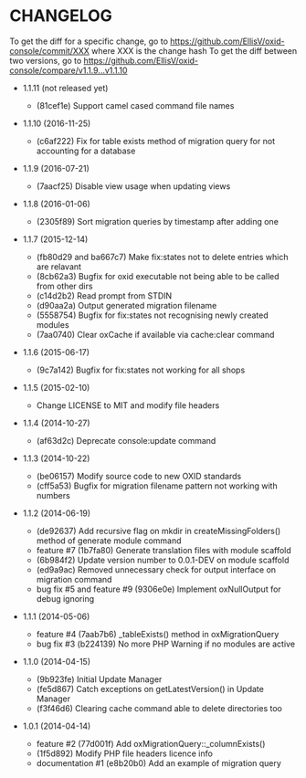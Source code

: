 # CHANGELOG

To get the diff for a specific change, go to https://github.com/EllisV/oxid-console/commit/XXX where XXX is the change hash
To get the diff between two versions, go to https://github.com/EllisV/oxid-console/compare/v1.1.9...v1.1.10

* 1.1.11 (not released yet)
    * (81cef1e) Support camel cased command file names

* 1.1.10 (2016-11-25)
    * (c6af222) Fix for table exists method of migration query for not accounting for a database

* 1.1.9 (2016-07-21)
    * (7aacf25) Disable view usage when updating views

* 1.1.8 (2016-01-06)
    * (2305f89) Sort migration queries by timestamp after adding one

* 1.1.7 (2015-12-14)
    * (fb80d29 and ba667c7) Make fix:states not to delete entries which are relavant
    * (8cb62a3) Bugfix for oxid executable not being able to be called from other dirs
    * (c14d2b2) Read prompt from STDIN
    * (d90aa2a) Output generated migration filename
    * (5558754) Bugfix for fix:states not recognising newly created modules
    * (7aa0740) Clear oxCache if available via cache:clear command

* 1.1.6 (2015-06-17)
    * (9c7a142) Bugfix for fix:states not working for all shops

* 1.1.5 (2015-02-10)
    * Change LICENSE to MIT and modify file headers

* 1.1.4 (2014-10-27)
    * (af63d2c) Deprecate console:update command

* 1.1.3 (2014-10-22)
    * (be06157) Modify source code to new OXID standards
    * (cff5a53) Bugfix for migration filename pattern not working with numbers

* 1.1.2 (2014-06-19)

    * (de92637) Add recursive flag on mkdir in createMissingFolders() method of generate module command
    * feature #7 (1b7fa80) Generate translation files with module scaffold
    * (6b984f2) Update version number to 0.0.1-DEV on module scaffold
    * (ed9a9ac) Removed unnecessary check for output interface on migration command
    * bug fix #5 and feature #9 (9306e0e) Implement oxNullOutput for debug ignoring

* 1.1.1 (2014-05-06)

    * feature #4 (7aab7b6) _tableExists() method in oxMigrationQuery
    * bug fix #3 (b224139) No more PHP Warning if no modules are active

* 1.1.0 (2014-04-15)

    * (9b923fe) Initial Update Manager
    * (fe5d867) Catch exceptions on getLatestVersion() in Update Manager
    * (f3f46d6) Clearing cache command able to delete directories too

* 1.0.1 (2014-04-14)

    * feature #2 (77d001f) Add oxMigrationQuery::_columnExists()
    * (1f5d892) Modify PHP file headers licence info
    * documentation #1 (e8b20b0) Add an example of migration query


